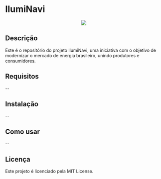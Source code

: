 # IlumiNavi

<p align="center">
  <a href="https://github.com/ptk-trindade/hackathon-navi" target="_blank">
    <img src="https://cdn.discordapp.com/attachments/971169761062953012/982819219492184164/Versao_Braba2.png">
  </a>
</p>

## Descrição

Este é o repositório do projeto IlumiNavi, uma iniciativa com o objetivo de modernizar o mercado de energia brasileiro, unindo produtores e consumidores.

## Requisitos

--

## Instalação

--

## Como usar

--

## Licença

Este projeto é licenciado pela MIT License.
